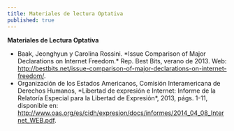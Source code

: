 ```yaml
---
title: Materiales de lectura Optativa
published: true
---
```



**Materiales de Lectura Optativa**
<ul><li> Baak, Jeonghyun y Carolina Rossini. *Issue Comparison of Major Declarations on Internet Freedom.* Rep. Best Bits, verano de 2013. Web: <a href="http://bestbits.net/issue-comparison-of-major-declarations-on-internet-freedom/" target="_blank">http://bestbits.net/issue-comparison-of-major-declarations-on-internet-freedom/</a>.
<li>Organización de los Estados Americanos, Comisión Interamericana de Derechos Humanos, *Libertad de expresión e Internet: Informe de la Relatoría Especial para la Libertad de Expresión*, 2013, págs. 1-11, disponible en: <a href="http://www.oas.org/es/cidh/expresion/docs/informes/2014_04_08_Internet_WEB.pdf" target="_blank">http://www.oas.org/es/cidh/expresion/docs/informes/2014_04_08_Internet_WEB.pdf</a>.
</ul>
